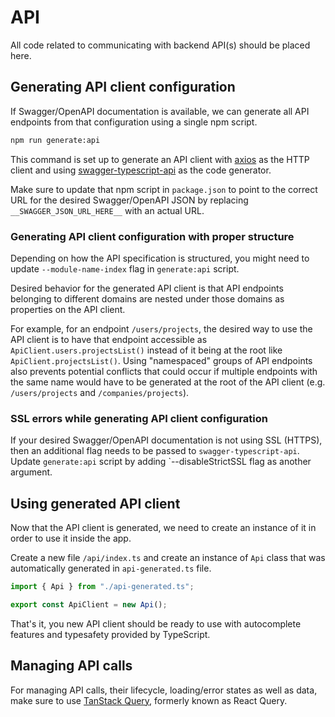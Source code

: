 # API

All code related to communicating with backend API(s) should be placed here.

## Generating API client configuration

If Swagger/OpenAPI documentation is available, we can generate all API endpoints from that configuration using a single npm script.

```bash
npm run generate:api
```

This command is set up to generate an API client with [axios](https://github.com/axios/axios) as the HTTP client and using [swagger-typescript-api](https://github.com/acacode/swagger-typescript-api) as the code generator.

Make sure to update that npm script in `package.json` to point to the correct URL for the desired Swagger/OpenAPI JSON by replacing `__SWAGGER_JSON_URL_HERE__` with an actual URL.

### Generating API client configuration with proper structure

Depending on how the API specification is structured, you might need to update `--module-name-index` flag in `generate:api` script.

Desired behavior for the generated API client is that API endpoints belonging to different domains are nested under those domains as properties on the API client.

For example, for an endpoint `/users/projects`, the desired way to use the API client is to have that endpoint accessible as `ApiClient.users.projectsList()` instead of it being at the root like `ApiClient.projectsList()`. Using "namespaced" groups of API endpoints also prevents potential conflicts that could occur if multiple endpoints with the same name would have to be generated at the root of the API client (e.g. `/users/projects` and `/companies/projects`).

### SSL errors while generating API client configuration

If your desired Swagger/OpenAPI documentation is not using SSL (HTTPS), then an additional flag needs to be passed to `swagger-typescript-api`. Update `generate:api` script by adding `--disableStrictSSL flag as another argument.

## Using generated API client

Now that the API client is generated, we need to create an instance of it in order to use it inside the app.

Create a new file `/api/index.ts` and create an instance of `Api` class that was automatically generated in `api-generated.ts` file.

```ts
import { Api } from "./api-generated.ts";

export const ApiClient = new Api();
```

That's it, you new API client should be ready to use with autocomplete features and typesafety provided by TypeScript.

## Managing API calls

For managing API calls, their lifecycle, loading/error states as well as data, make sure to use [TanStack Query](https://tanstack.com/query), formerly known as React Query.
